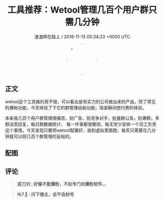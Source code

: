 <h1 align="center">工具推荐：Wetool管理几百个用户群只需几分钟</h1>
<p align="center">
    <a>渣渣辉在路上 / 2018-11-13 05:34:23 &#43;0000 UTC</a>
</p>

<div align="center">
    <img src="https://images.zsxq.com/Fp0G74TvWkaAzkkTWBAH6YhlsMqy?e=1590940799&amp;token=kIxbL07-8jAj8w1n4s9zv64FuZZNEATmlU_Vm6zD:oyWk3nDMh8r7wkozERPE3kskYho=" width="100" height="100" style="border:1px solid;border-radius:50%; color:#ffffff"/>
</div>

## 正文

<div>
 

wetool这个工具做的真不错，可以看出是有实力的公司做出来的产品，除了常见的爆粉功能，今天体验了下它的群管理协助功能，简直瞬间想付费的体验。


本来我几百个用户群管理很痛苦，防广告，防竞争对手，批量群公告，防爆群，多群消息回复，每日群数据统计， 每一件事都很繁琐，每天至少安排一个员工负责这个事情，今天发现只要把wetool配置好，放到虚拟里面跑，每天只需要花几分钟就可以把几百个群管理的妥帖的。
</div>

## 配图
<div class="image" align="center">

</div>

## 评论

<div align="left">
<div>

<blockquote >
<span> <strong>拔刀刘 : 好像不能爆粉，不如专门的爆粉软件、、 </strong></span>
</blockquote>

<blockquote >
<span> <strong>fk7. : 问下楼主，会不会封号 </strong></span>
</blockquote>

</div>
</div>